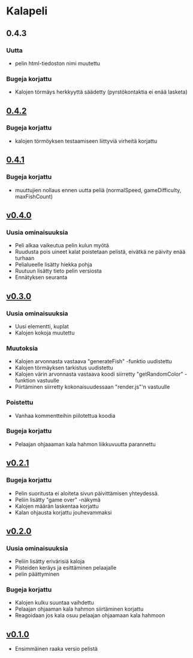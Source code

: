 # Kalapeli

## 0.4.3

### Uutta
- pelin html-tiedoston nimi muutettu

### Bugeja korjattu
- Kalojen törmäys herkkyyttä säädetty (pyrstökontaktia ei enää lasketa)
 
## [0.4.2](https://github.com/Pentu88/ChatGPTPeli/tree/11afa2d7561b6002b74eb08f297d15a4515d88ec)

### Bugeja korjattu
- kalojen törmöyksen testaamiseen liittyviä virheitä korjattu

## [0.4.1](https://github.com/Pentu88/ChatGPTPeli/tree/cc158d3f5065fd8e153f9dbe909ceecdfa7b727d)

### Bugeja korjattu
- muuttujien nollaus ennen uutta peliä (normalSpeed, gameDifficulty, maxFishCount)

## [v0.4.0](https://github.com/Pentu88/ChatGPTPeli/tree/9e9f60e91f2db1be53e98e16a00bb0a194732f4b)

### Uusia ominaisuuksia
- Peli alkaa vaikeutua pelin kulun myötä
- Ruudusta pois uineet kalat poistetaan pelistä, eivätkä ne päivity enää turhaan
- Pelialueelle lisätty hiekka pohja
- Ruutuun lisätty tieto pelin versiosta
- Ennätyksen seuranta

## [v0.3.0](https://github.com/Pentu88/ChatGPTPeli/tree/61072c4023107518d30854019b1af42918fa7571)

### Uusia ominaisuuksia
- Uusi elementti, kuplat
- Kalojen kokoja muutettu

### Muutoksia
- Kalojen arvonnasta vastaava "generateFish" -funktio uudistettu
- Kalojen törmäyksen tarkistus uudistettu
- Kalojen värin arvonnasta vastaava koodi siirretty "getRandomColor" -funktion vastuulle
- Piirtäminen siirretty kokonaisuudessaan "render.js"'n vastuulle

### Poistettu
- Vanhaa kommentteihin piilotettua koodia

### Bugeja korjattu
- Pelaajan ohjaaaman kala hahmon liikkuvuutta parannettu

## [v0.2.1](https://github.com/Pentu88/ChatGPTPeli/tree/897639ee4d0f9da9425443b69f6c022864ecf858)

### Bugeja korjattu
- Pelin suoritusta ei aloiteta sivun päivittämisen yhteydessä. 
- Peliin lisätty "game over" -näkymä
- Kalojen määrän laskentaa korjattu
- Kalan ohjausta korjattu jouhevammaksi

## [v0.2.0](https://github.com/Pentu88/ChatGPTPeli/tree/cdb9ff904b597dce4161118cc1ff1b85fa4904b6)

### Uusia ominaisuuksia
- Peliin lisätty erivärisiä kaloja
- Pisteiden keräys ja esittäminen pelaajalle
- pelin päättyminen

### Bugeja korjattu
- Kalojen kulku suuntaa vaihdettu
- Pelaajan ohjaaman kala hahmon siirtäminen korjattu
- Reagoidaan jos kala osuu pelaajan ohjaamaan kala hahmoon

## [v0.1.0](https://github.com/Pentu88/ChatGPTPeli/tree/17f92c913d44805d12e8e561cf1be9e173fab6e2)
- Ensimmäinen raaka versio pelistä
